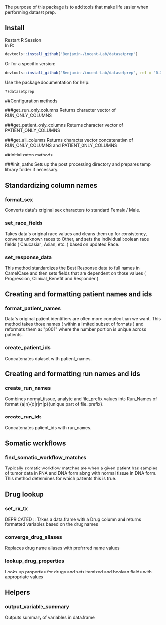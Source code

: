 The purpose of this package is to add tools that make life easier when performing dataset prep.  

## Install
Restart R Session  
In R:
``` r
devtools::install_github("Benjamin-Vincent-Lab/datasetprep")
```

Or for a specific version:
``` r
devtools::install_github("Benjamin-Vincent-Lab/datasetprep", ref = "0.3.2")
```

Use the package documentation for help:
``` r
??datasetprep
```

##Configuration methods

###get_run_only_columns
Returns character vector of RUN_ONLY_COLUMNS

###get_patient_only_columns
Returns character vector of PATIENT_ONLY_COLUMNS

###get_all_columns
Returns character vector concatenation of RUN_ONLY_COLUMNS and PATIENT_ONLY_COLUMNS

##Initializaton methods

###init_paths
Sets up the post processing directory and prepares temp library folder if necessary.

## Standardizing column names

### format_sex
Converts data's original sex characters to standard Female / Male.

### set_race_fields
Takes data's original race values and cleans them up for consistency, converts unknown races to Other, and sets the individual boolean race fields ( Caucasian, Asian, etc. ) based on updated Race.

### set_response_data
This method standardizes the Best Response data to full names in CamelCase and then sets fields that are dependent on those values ( Progression, Clinical_Benefit and Responder ).

## Creating and formatting patient names and ids

### format_patient_names
Data's original patient identifiers are often more complex than we want. This method takes those names ( within a limited subset of formats ) and reformats them as "p001" where the number portion is unique across patients.

### create_patient_ids  
Concatenates dataset with patient_names. 

## Creating and formatting run names and ids

### create_run_names  
Combines normal_tissue, analyte and file_prefix values into Run_Names of format {a|n}{d|r|m|p}{unique part of file_prefix}.

### create_run_ids
Concatenates patient_ids with run_names.

## Somatic workflows

### find_somatic_workflow_matches
Typically somatic workflow matches are when a given patient has samples of tumor data in RNA and DNA form along with normal tissue in DNA form. This method determines for which patients this is true.

## Drug lookup

### set_rx_tx
DEPRICATED :: Takes a data.frame with a Drug column and returns formatted variables based on the drug names
### converge_drug_aliases
Replaces drug name aliases with preferred name values
### lookup_drug_properties
Looks up properties for drugs and sets itemized and boolean fields with appropriate values

## Helpers

### output_variable_summary
Outputs summary of variables in data.frame
